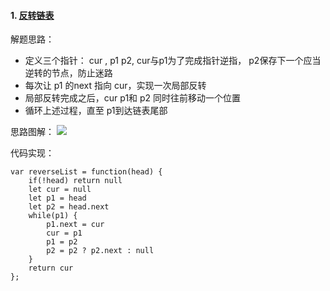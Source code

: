 #### 1. [反转链表](https://leetcode-cn.com/problems/reverse-linked-list/)

解题思路：
- 定义三个指针： cur , p1 p2, cur与p1为了完成指针逆指， p2保存下一个应当逆转的节点，防止迷路
- 每次让 p1 的next 指向 cur，实现一次局部反转
- 局部反转完成之后，cur p1和 p2 同时往前移动一个位置
- 循环上述过程，直至 p1到达链表尾部

思路图解：
![](https://image.jianfengke.com/20201205121132.png)

代码实现：
```
var reverseList = function(head) {
    if(!head) return null
    let cur = null
    let p1 = head
    let p2 = head.next
    while(p1) {
        p1.next = cur
        cur = p1
        p1 = p2
        p2 = p2 ? p2.next : null
    }
    return cur
};
```
